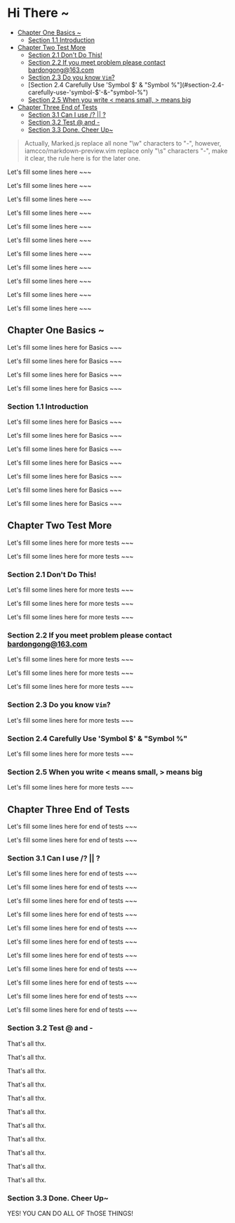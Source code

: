 # Hi There ~

<!-- vim-markdown-toc Marked -->

* [Chapter One Basics ~](#chapter-one-basics-~)
    * [Section 1.1 Introduction](#section-1.1-introduction)
* [Chapter Two Test More](#chapter-two-test-more)
    * [Section 2.1 Don't Do This!](#section-2.1-don't-do-this!)
    * [Section 2.2 If you meet problem please contact bardongong@163.com](#section-2.2-if-you-meet-problem-please-contact-bardongong@163.com)
    * [Section 2.3 Do you know `Vim`?](#section-2.3-do-you-know-`vim`?)
    * [Section 2.4 Carefully Use 'Symbol $' & "Symbol %"](#section-2.4-carefully-use-'symbol-$'-&-"symbol-%")
    * [Section 2.5 When you write < means small, > means big](#section-2.5-when-you-write-<-means-small,->-means-big)
* [Chapter Three End of Tests](#chapter-three-end-of-tests)
    * [Section 3.1 Can I use /? || \?](#section-3.1-can-i-use-/?-||-\?)
    * [Section 3.2 Test @ and -](#section-3.2-test-@-and--)
    * [Section 3.3 Done. Cheer Up~](#section-3.3-done.-cheer-up~)

<!-- vim-markdown-toc -->

> Actually, Marked.js replace all none "\w" characters to "-", however,
> iamcco/markdown-preview.vim replace only "\s" characters "-", make it
> clear, the rule here is for the later one.

Let's fill some lines here ~~~

Let's fill some lines here ~~~

Let's fill some lines here ~~~

Let's fill some lines here ~~~

Let's fill some lines here ~~~

Let's fill some lines here ~~~

Let's fill some lines here ~~~

Let's fill some lines here ~~~

Let's fill some lines here ~~~

Let's fill some lines here ~~~

Let's fill some lines here ~~~

## Chapter One Basics ~

Let's fill some lines here for Basics ~~~

Let's fill some lines here for Basics ~~~

Let's fill some lines here for Basics ~~~

Let's fill some lines here for Basics ~~~

### Section 1.1 Introduction  

Let's fill some lines here for Basics ~~~

Let's fill some lines here for Basics ~~~

Let's fill some lines here for Basics ~~~

Let's fill some lines here for Basics ~~~

Let's fill some lines here for Basics ~~~

Let's fill some lines here for Basics ~~~

Let's fill some lines here for Basics ~~~

## Chapter Two Test More

Let's fill some lines here for more tests ~~~

Let's fill some lines here for more tests ~~~

### Section 2.1 Don't Do This!

Let's fill some lines here for more tests ~~~

Let's fill some lines here for more tests ~~~

Let's fill some lines here for more tests ~~~

### Section 2.2 If you meet problem please contact bardongong@163.com

Let's fill some lines here for more tests ~~~

Let's fill some lines here for more tests ~~~

Let's fill some lines here for more tests ~~~

### Section 2.3 Do you know `Vim`?

Let's fill some lines here for more tests ~~~

### Section 2.4 Carefully Use 'Symbol $' & "Symbol %" 

Let's fill some lines here for more tests ~~~

### Section 2.5 When you write < means small, > means big

Let's fill some lines here for more tests ~~~

## Chapter Three End of Tests

Let's fill some lines here for end of tests ~~~

Let's fill some lines here for end of tests ~~~

### Section 3.1 Can I use /? || \?

Let's fill some lines here for end of tests ~~~

Let's fill some lines here for end of tests ~~~

Let's fill some lines here for end of tests ~~~

Let's fill some lines here for end of tests ~~~

Let's fill some lines here for end of tests ~~~

Let's fill some lines here for end of tests ~~~

Let's fill some lines here for end of tests ~~~

Let's fill some lines here for end of tests ~~~

Let's fill some lines here for end of tests ~~~

Let's fill some lines here for end of tests ~~~

Let's fill some lines here for end of tests ~~~

### Section 3.2 Test @ and - 

That's all thx.


That's all thx.


That's all thx.


That's all thx.


That's all thx.


That's all thx.


That's all thx.


That's all thx.


That's all thx.


That's all thx.


That's all thx.

### Section 3.3 Done. Cheer Up~

YES! YOU CAN DO ALL OF ThOSE THINGS!

